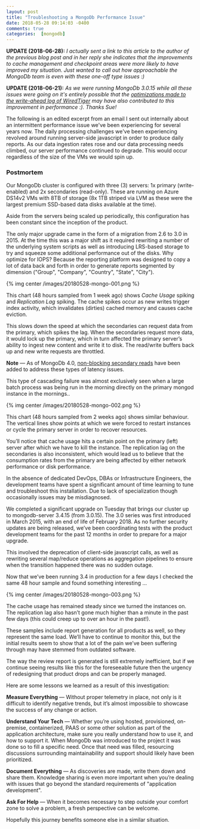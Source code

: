 ```yaml
---
layout: post
title: "Troubleshooting a MongoDb Performance Issue"
date: 2018-05-28 09:14:03 -0400
comments: true
categories:  [mongodb]
---
```

**UPDATE (2018-06-28):** *I actually sent a link to this article to the author of the previous blog post and in her reply she indicates that the improvements to cache management and checkpoint areas were more likely to have improved my situation. Just wanted to call out how approachable the MongoDb team is even with these one-off type issues :)*

**UPDATE (2018-06-21):** *As we were running MongoDb 3.0.15 while all these issues were going on it's entirely possible that the [optimizations made to the write-ahead log of WiredTiger](https://engineering.mongodb.com/post/breaking-the-wiredtiger-logjam-the-write-ahead-log-1-2) may have also contributed to this improvement in performance :). Thanks Sue!*

The following is an edited excerpt from an email I sent out internally about an intermittent performance issue we've been experiencing for several years now. The daily processing challenges we've been experiencing revolved around running server-side javascript in order to produce daily reports. As our data ingestion rates rose and our data processing needs climbed, our server performance continued to degrade. This would occur regardless of the size of the VMs we would spin up.

### Postmortem

Our MongoDb cluster is configured with three (3) servers: 1x primary (write-enabled) and 2x secondaries (read-only). These are running on Azure DS14v2 VMs with 8TB of storage (8x 1TB striped via LVM as these were the largest premium SSD-based data disks available at the time).

Aside from the servers being scaled up periodically, this configuration has been constant since the inception of the product.

The only major upgrade came in the form of a migration from 2.6 to 3.0 in 2015. At the time this was a major shift as it required rewriting a number of the underlying system scripts as well as introducing LRS-based storage to try and squeeze some additional performance out of the disks. Why optimize for IOPS? Because the reporting platform was designed to copy a lot of data back and forth in order to generate reports segmented by dimension ("Group", "Company", "Country", "State", "City").

{% img center /images/20180528-mongo-001.png %}

This chart (48 hours sampled from 1 week ago) shows *Cache Usage* spiking and *Replication Lag* spiking. The cache spikes occur as new writes trigger index activity, which invalidates (dirties) cached memory and causes cache eviction.

<!-- more -->

This slows down the speed at which the secondaries can request data from the primary, which spikes the lag. When the secondaries request more data, it would lock up the primary, which in turn affected the primary server’s ability to ingest new content and write it to disk. The read/write buffers back up and new write requests are throttled.

**Note** &mdash; As of MongoDb 4.0, [non-blocking secondary reads](https://www.mongodb.com/blog/post/mongodb-40-release-candidate-0-has-landed) have been added to address these types of latency issues.

This type of cascading failure was almost exclusively seen when a large batch process was being run in the morning directly on the primary mongod instance in the mornings..

{% img center /images/20180528-mongo-002.png %}

This chart (48 hours sampled from 2 weeks ago) shows similar behaviour. The vertical lines show points at which we were forced to restart instances or cycle the primary server in order to recover resources.

You’ll notice that cache usage hits a certain point on the primary (left) server after which we have to kill the instance. The replication lag on the secondaries is also inconsistent, which would lead us to believe that the consumption rates from the primary are being affected by either network performance or disk performance.

In the absence of dedicated DevOps, DBAs or Infrastructure Engineers, the development teams have spent a significant amount of time learning to tune and troubleshoot this installation. Due to lack of specialization though occasionally issues may be misdiagnosed.

We completed a significant upgrade on Tuesday that brings our cluster up to mongodb-server 3.4.15 (from 3.0.15). The 3.0 series was first introduced in March 2015, with an end of life of February 2018. As no further security updates are being released, we’ve been coordinating tests with the product development teams for the past 12 months in order to prepare for a major upgrade.

This involved the deprecation of client-side javascript calls, as well as rewriting several map/reduce operations as aggregation pipelines to ensure when the transition happened there was no sudden outage.

Now that we’ve been running 3.4 in production for a few days I checked the same 48 hour sample and found something interesting …

{% img center /images/20180528-mongo-003.png %}

The cache usage has remained steady since we turned the instances on. The replication lag also hasn’t gone much higher than a minute in the past few days (this could creep up to over an hour in the past!).

These samples include report generation for all products as well, so they represent the same load. We’ll have to continue to monitor this, but the initial results seem to show that a lot of the pain we’ve been suffering through may have stemmed from outdated software.

The way the review report is generated is still extremely inefficient, but if we continue seeing results like this for the foreseeable future then the urgency of redesigning that product drops and can be properly managed.

Here are some lessons we learned as a result of this investigation:

**Measure Everything** &mdash; Without proper telemetry in place, not only is it difficult to identify negative trends, but it’s almost impossible to showcase the success of any change or action.

**Understand Your Tech**  &mdash; Whether you’re using hosted, provisioned, on-premise, containerized, PAAS or some other solution as part of the application architecture, make sure you really understand how to use it, and how to support it. When MongoDb was introduced to the project it was done so to fill a specific need. Once that need was filled, resourcing discussions surrounding maintainability and support should likely have been prioritized.

**Document Everything**  &mdash; As discoveries are made, write them down and share them. Knowledge sharing is even more important when you’re dealing with issues that go beyond the standard requirements of "application development".

**Ask For Help** &mdash; When it becomes necessary to step outside your comfort zone to solve a problem, a fresh perspective can be welcome.

Hopefully this journey benefits someone else in a similar situation.